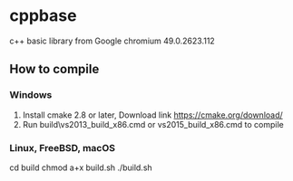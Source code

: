# cppbase

c++ basic library from Google chromium 49.0.2623.112


## How to compile

### Windows
1. Install cmake 2.8 or later, Download link https://cmake.org/download/ 
2. Run build\vs2013_build_x86.cmd or vs2015_build_x86.cmd to compile


### Linux, FreeBSD, macOS
cd build
chmod a+x build.sh
./build.sh

